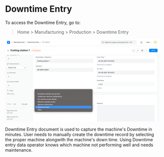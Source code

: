 
# Downtime Entry



To access the Downtime Entry, go to:


> Home > Manufacturing > Production > Downtime Entry


![Production Forecasting](/files/downtime-entry.png)


Downtime Entry document is used to capture the machine's Downtime in minutes. User needs to manually create the downtime record by selecting the proper machine alongwith the machine's down time. Using Downtime entry data operator knows which machine not performing well and needs maintenance.




